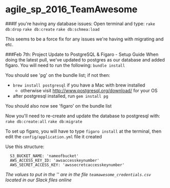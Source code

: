 # agile_sp_2016_TeamAwesome

###If you're having any database issues:
Open terminal and type:
  `rake db:drop`
  `rake db:create`
  `rake db:schmea:load`

This seems to be a force fix for any issues we're having with migrating and etc.



###Feb 7th: Project Update to PostgreSQL & Figaro - Setup Guide
When doing the latest pull, we've updated to postgres as our database and added figaro. You will need to run the following:
  `bundle install`

You should see 'pg' on the bundle list; if not then:

  - `brew install postgresql` if you have a Mac with brew installed
    - otherwise visit http://www.postgresql.org/download/ for your OS
  - after postgresql installed, run `gem install pg`

You should also now see 'figaro' on the bundle list

Now you'll need to re-create and update the database to postgresql with:
  `rake db:create:all`
  `rake db:migrate`

To set up figaro, you will have to type `figaro install` at the terminal,
then edit the `config/application.yml` file it created

Use this structure:
```
  S3_BUCKET_NAME: 'nameofbucket'
  AWS_ACCESS_KEY_ID: 'awsaccesskeynumber'
  AWS_SECRET_ACCESS_KEY: 'awssecretcaccesskeynumber'
```

*The values to put in the '' are in the file `teamawesome_credentials.csv` located in our Slack files online*
